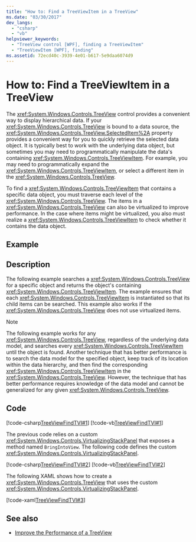 ```yaml
---
title: "How to: Find a TreeViewItem in a TreeView"
ms.date: "03/30/2017"
dev_langs: 
  - "csharp"
  - "vb"
helpviewer_keywords: 
  - "TreeView control [WPF], finding a TreeViewItem"
  - "TreeViewItem [WPF], finding"
ms.assetid: 72ecd40c-3939-4e01-b617-5e9daa6074d9
---
```

# How to: Find a TreeViewItem in a TreeView
The <xref:System.Windows.Controls.TreeView> control provides a convenient way to display hierarchical data. If your <xref:System.Windows.Controls.TreeView> is bound to a data source, the <xref:System.Windows.Controls.TreeView.SelectedItem%2A> property provides a convenient way for you to quickly retrieve the selected data object. It is typically best to work with the underlying data object, but sometimes you may need to programmatically manipulate the data's containing <xref:System.Windows.Controls.TreeViewItem>. For example, you may need to programmatically expand the <xref:System.Windows.Controls.TreeViewItem>, or select a different item in the <xref:System.Windows.Controls.TreeView>.  
  
 To find a <xref:System.Windows.Controls.TreeViewItem> that contains a specific data object, you must traverse each level of the <xref:System.Windows.Controls.TreeView>. The items in a <xref:System.Windows.Controls.TreeView> can also be virtualized to improve performance. In the case where items might be virtualized, you also must realize a <xref:System.Windows.Controls.TreeViewItem> to check whether it contains the data object.  
  
## Example  
  
## Description  
 The following example searches a <xref:System.Windows.Controls.TreeView> for a specific object and returns the object's containing <xref:System.Windows.Controls.TreeViewItem>. The example ensures that each <xref:System.Windows.Controls.TreeViewItem> is instantiated so that its child items can be searched. This example also works if the <xref:System.Windows.Controls.TreeView> does not use virtualized items.  
  
> [!NOTE]
> The following example works for any <xref:System.Windows.Controls.TreeView>, regardless of the underlying data model, and searches every <xref:System.Windows.Controls.TreeViewItem> until the object is found. Another technique that has better performance is to search the data model for the specified object, keep track of its location within the data hierarchy, and then find the corresponding <xref:System.Windows.Controls.TreeViewItem> in the <xref:System.Windows.Controls.TreeView>. However, the technique that has better performance requires knowledge of the data model and cannot be generalized for any given <xref:System.Windows.Controls.TreeView>.  
  
## Code  
 [!code-csharp[TreeViewFindTVI#1](~/samples/snippets/csharp/VS_Snippets_Wpf/TreeViewFindTVI/CSharp/MainWindow.xaml.cs#1)]
 [!code-vb[TreeViewFindTVI#1](~/samples/snippets/visualbasic/VS_Snippets_Wpf/TreeViewFindTVI/VisualBasic/MainWindow.xaml.vb#1)]  
  
 The previous code relies on a custom <xref:System.Windows.Controls.VirtualizingStackPanel> that exposes a method named `BringIntoView`. The following code defines the custom <xref:System.Windows.Controls.VirtualizingStackPanel>.  
  
 [!code-csharp[TreeViewFindTVI#2](~/samples/snippets/csharp/VS_Snippets_Wpf/TreeViewFindTVI/CSharp/MainWindow.xaml.cs#2)]
 [!code-vb[TreeViewFindTVI#2](~/samples/snippets/visualbasic/VS_Snippets_Wpf/TreeViewFindTVI/VisualBasic/MainWindow.xaml.vb#2)]  
  
 The following XAML shows how to create a <xref:System.Windows.Controls.TreeView> that uses the custom <xref:System.Windows.Controls.VirtualizingStackPanel>.  
  
 [!code-xaml[TreeViewFindTVI#3](~/samples/snippets/csharp/VS_Snippets_Wpf/TreeViewFindTVI/CSharp/MainWindow.xaml#3)]  
  
## See also

- [Improve the Performance of a TreeView](how-to-improve-the-performance-of-a-treeview.md)
